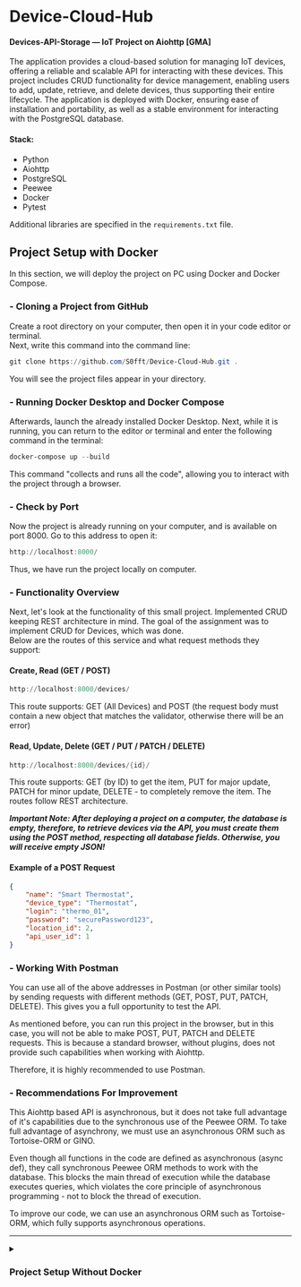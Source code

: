 # Device-Cloud-Hub
#### Devices-API-Storage — IoT Project on Aiohttp [GMA]

The application provides a cloud-based solution for managing IoT devices, offering a reliable and scalable API for interacting with these devices. This project includes CRUD functionality for device management, enabling users to add, update, retrieve, and delete devices, thus supporting their entire lifecycle. The application is deployed with Docker, ensuring ease of installation and portability, as well as a stable environment for interacting with the PostgreSQL database.

#### Stack:
 - Python
 - Aiohttp
 - PostgreSQL
 - Peewee
 - Docker
 - Pytest

Additional libraries are specified in the `requirements.txt` file.

## Project Setup with Docker
In this section, we will deploy the project on PC using Docker and Docker Compose.

### - Cloning a Project from GitHub
Create a root directory on your computer, then open it in your code editor or terminal.
<br>
Next, write this command into the command line:
```powershell
git clone https://github.com/S0fft/Device-Cloud-Hub.git .
```
You will see the project files appear in your directory.

### - Running Docker Desktop and Docker Compose
Afterwards, launch the already installed Docker Desktop. Next, while it is running, you can return to the editor or terminal and enter the following command in the terminal:
```powershell
docker-compose up --build
```
This command "collects and runs all the code", allowing you to interact with the project through a browser.

### - Check by Port
Now the project is already running on your computer, and is available on port 8000.
Go to this address to open it:
```powershell
http://localhost:8000/
```
Thus, we have run the project locally on computer.

### - Functionality Overview
Next, let's look at the functionality of this small project. Implemented CRUD keeping REST architecture in mind.
The goal of the assignment was to implement CRUD for Devices, which was done.
<br>
Below are the routes of this service and what request methods they support:

#### Create, Read (GET / POST)
```powershell
http://localhost:8000/devices/
```
This route supports: GET (All Devices) and POST (the request body must contain a new object that matches the validator, otherwise there will be an error)

#### Read, Update, Delete (GET / PUT / PATCH / DELETE)
```powershell
http://localhost:8000/devices/{id}/
```
This route supports: GET (by ID) to get the item, PUT for major update, PATCH for minor update, DELETE - to completely remove the item.
The routes follow REST architecture.

***Important Note: After deploying a project on a computer, the database is empty, therefore, to retrieve devices via the API, you must create them using the POST method, respecting all database fields. Otherwise, you will receive empty JSON!***

#### Example of a POST Request
```json
{
    "name": "Smart Thermostat",
    "device_type": "Thermostat",
    "login": "thermo_01",
    "password": "securePassword123",
    "location_id": 2,
    "api_user_id": 1
}
```

### - Working With Postman

You can use all of the above addresses in Postman (or other similar tools) by sending requests with different methods (GET, POST, PUT, PATCH, DELETE). This gives you a full opportunity to test the API. <br>

As mentioned before, you can run this project in the browser, but in this case, you will not be able to make POST, PUT, PATCH and DELETE requests. This is because a standard browser, without plugins, does not provide such capabilities when working with Aiohttp. <br>

Therefore, it is highly recommended to use Postman.

### - Recommendations For Improvement
This Aiohttp based API is asynchronous, but it does not take full advantage of it's capabilities due to the synchronous use of the Peewee ORM. To take full advantage of asynchrony, we must use an asynchronous ORM such as Tortoise-ORM or GINO. <br>

Even though all functions in the code are defined as asynchronous (async def), they call synchronous Peewee ORM methods to work with the database. This blocks the main thread of execution while the database executes queries, which violates the core principle of asynchronous programming - not to block the thread of execution. <br>

To improve our code, we can use an asynchronous ORM such as Tortoise-ORM, which fully supports asynchronous operations.

---

<details>
<summary><h3> Project Setup Without Docker </h3></summary>
These commands will help you deploy the project locally. <br>
<br>
 
 ***Important Note: The project is configured to work with Docker. If you use this deployment approach, you need to change the configuration in the .env and app.py files before starting the server. Specifically, you should: Uncomment the necessary commands that are already commented out and replace mutually exclusive lines as needed. These lines are marked in the code. <br> Otherwise, you will receive an error!*** <br>

### - Example of Lines of Code That Need to Be Changed (as shown below)
app.py:
```python
if __name__ == '__main__':
    db.connect()
    db_setup()
    # web.run_app(app, host="0.0.0.0", port=8080)  # Docker - MUST BE COMMENTED
    web.run_app(app, host='127.0.0.1', port=8080)  # Local - MUST BE UNCOMMENTED
```

.env:
```python
DB_NAME=gma_task
DB_USER=postgres
DB_PASSWORD=admin
# DB_HOST=db # Docker - MUST BE COMMENTED
DB_HOST=localhost # Local - MUST BE UNCOMMENTED
DB_PORT=5432
```
### - Routes in Local Development Without Docker
In this approach, the service routes are different, they are listed below.
<br>
#### Create, Read (GET / POST)
```powershell
http://127.0.0.1:8080/devices/
```
#### Read, Update, Delete (GET / PUT / PATCH / DELETE)
```powershell
http://127.0.0.1:8080/devices/{id}/
```
The functionality is the same, the HOST and PORT of the service are just different.

## <p align="center">Windows</p>

### - Installing the Stack
To begin, install: [Python](https://www.python.org/downloads/) | [PostgreSQL](https://www.postgresql.org/) <br> Links are provided to the latest versions of the tools.
<br>

### - Cloning a Project From GitHub
All the same, сreate a root directory on your computer, then open it in your code editor or terminal.
<br>
Next, write this command into the command line:
```powershell
git clone https://github.com/S0fft/Device-Cloud-Hub.git .
```
You will see the project files appear in your directory. After, continue to enter the following commands.

### - Creating a Virtual Environment
Create a virtual environment:
```powershell
python -m venv .venv
```

And activate it:

```powershell
.venv\Scripts\Activate
```

### - Installing the Requirements
Next, install packages:

```powershell
python.exe -m pip install --upgrade pip
```
```powershell
pip install -r requirements.txt
```

<!-- ### Fixtures
Load data from fixture for devices
```powershell
code
``` -->

### - Running the Server
Then, run server:
```powershell
python app.py
```
<br>

<!-- ---------------------------------------------- -->

## <p align="center">UNIX Systems</p>
These commands do the same thing as described above, only on UNIX systems. <br> Before this, the code must be modified as indicated in the note above!
<br>

### - Virtual a Environment
```bash
python3 -m venv ../venv
```

```bash
source ../venv/bin/activate
```

### - Installing the Requirements
```bash
pip3 install --upgrade pip
```
```bash
pip3 install -r requirements.txt
```

<!-- ### Fixtures
```bash
code
``` -->

### - Running the Server
```bash
python3 app.py
```
</details>
